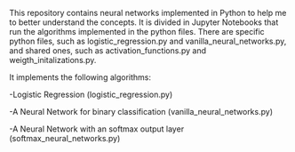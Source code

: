 This repository contains neural networks implemented in Python to help me to better understand the concepts.
It is divided in Jupyter Notebooks that run the algorithms implemented in the python files. There are specific python files, such as logistic_regression.py and vanilla_neural_networks.py, and shared ones, such as activation_functions.py and weigth_initalizations.py.

It implements the following algorithms:

-Logistic Regression (logistic_regression.py)

-A Neural Network for binary classification (vanilla_neural_networks.py)

-A Neural Network with an softmax output layer (softmax_neural_networks.py)
